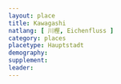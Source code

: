 ```yaml
---
layout: place
title: Kawagashi
natlang: [ 川樫, Eichenfluss ]
category: places
placetype: Hauptstadt
demography: 
supplement:
leader:
---
```


